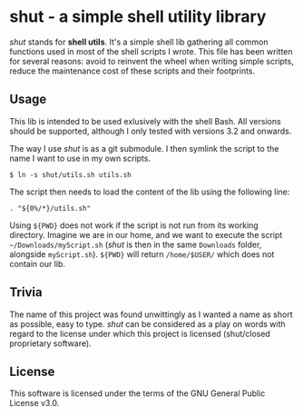 # shut - a simple shell utility library

*shut* stands for **shell utils**. It's a simple shell lib gathering all common functions used in most of the shell scripts I wrote. This file has been written for several reasons: avoid to reinvent the wheel when writing simple scripts, reduce the maintenance cost of these scripts and their footprints.

## Usage

This lib is intended to be used exlusively with the shell Bash. All versions should be supported, although I only tested with versions 3.2 and onwards. 

The way I use *shut* is as a git submodule. I then symlink the script to the name I want to use in my own scripts.

    $ ln -s shut/utils.sh utils.sh

The script then needs to load the content of the lib using the following line:

    . "${0%/*}/utils.sh"

Using `${PWD}` does not work if the script is not run from its working directory. Imagine we are in our home, and we want to execute the script `~/Downloads/myScript.sh` (*shut* is then in the same `Downloads` folder, alongside `myScript.sh`). `${PWD}` will return `/home/$USER/` which does not contain our lib.

## Trivia

The name of this project was found unwittingly as I wanted a name as short as possible, easy to type. *shut* can be considered as a play on words with regard to the license under which this project is licensed (shut/closed proprietary software).

## License

This software is licensed under the terms of the GNU General Public License v3.0.

